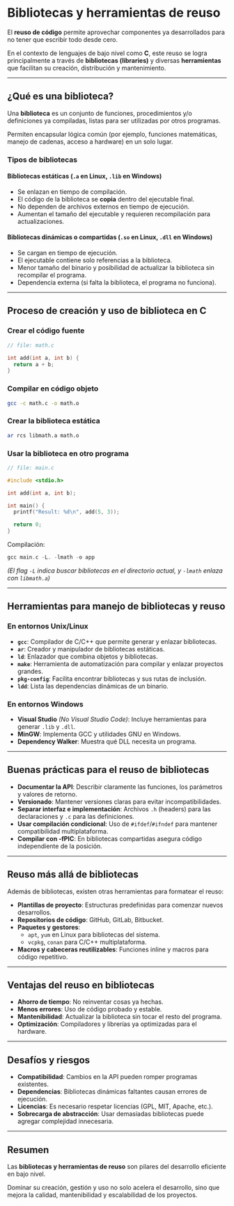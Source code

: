 # Bibliotecas y herramientas de reuso

El **reuso de código** permite aprovechar componentes ya desarrollados para no tener que escribir todo desde cero.

En el contexto de lenguajes de bajo nivel como **C**, este reuso se logra principalmente a través de **bibliotecas (libraries)** y diversas **herramientas** que facilitan su creación, distribución y mantenimiento.

---

## ¿Qué es una biblioteca?

Una **biblioteca** es un conjunto de funciones, procedimientos y/o definiciones ya compiladas, listas para ser utilizadas por otros programas.

Permiten encapsular lógica común (por ejemplo, funciones matemáticas, manejo de cadenas, acceso a hardware) en un solo lugar.

### Tipos de bibliotecas

#### **Bibliotecas estáticas** (`.a` en Linux, `.lib` en Windows)

- Se enlazan en tiempo de compilación.
- El código de la biblioteca se **copia** dentro del ejecutable final.
- No dependen de archivos externos en tiempo de ejecución.
- Aumentan el tamaño del ejecutable y requieren recompilación para actualizaciones.

#### **Bibliotecas dinámicas o compartidas** (`.so` en Linux, `.dll` en Windows)

- Se cargan en tiempo de ejecución.
- El ejecutable contiene solo referencias a la biblioteca.
- Menor tamaño del binario y posibilidad de actualizar la biblioteca sin recompilar el programa.
- Dependencia externa (si falta la biblioteca, el programa no funciona).

---

## Proceso de creación y uso de biblioteca en C

### Crear el código fuente

```c
// file: math.c

int add(int a, int b) {
  return a + b;
}
```

### Compilar en código objeto

```sh
gcc -c math.c -o math.o
```

### Crear la biblioteca estática

```sh
ar rcs libmath.a math.o
```

### Usar la biblioteca en otro programa

```c
// file: main.c

#include <stdio.h>

int add(int a, int b);

int main() {
  printf("Result: %d\n", add(5, 3));

  return 0;
}
```

Compilación:

```c
gcc main.c -L. -lmath -o app
```

_(El flag `-L` indica buscar bibliotecas en el directorio actual, y `-lmath` enlaza con `libmath.a`)_

---

## Herramientas para manejo de bibliotecas y reuso

### En entornos Unix/Linux

- **`gcc`**: Compilador de C/C++ que permite generar y enlazar bibliotecas.
- **`ar`**: Creador y manipulador de bibliotecas estáticas.
- **`ld`**: Enlazador que combina objetos y bibliotecas.
- **`make`**: Herramienta de automatización para compilar y enlazar proyectos grandes.
- **`pkg-config`**: Facilita encontrar bibliotecas y sus rutas de inclusión.
- **`ldd`**: Lista las dependencias dinámicas de un binario.

### En entornos Windows

- **Visual Studio** _(No Visual Studio Code)_: Incluye herramientas para generar `.lib` y `.dll`.
- **MinGW**: Implementa GCC y utilidades GNU en Windows.
- **Dependency Walker**: Muestra qué DLL necesita un programa.

---

## Buenas prácticas para el reuso de bibliotecas

- **Documentar la API**: Describir claramente las funciones, los parámetros y valores de retorno.
- **Versionado**: Mantener versiones claras para evitar incompatibilidades.
- **Separar interfaz e implementación**: Archivos `.h` (headers) para las declaraciones y `.c` para las definiciones.
- **Usar compilación condicional**: Uso de `#ifdef`/`#ifndef` para mantener compatibilidad multiplataforma.
- **Compilar con -fPIC**: En bibliotecas compartidas asegura código independiente de la posición.

---

## Reuso más allá de bibliotecas

Además de bibliotecas, existen otras herramientas para formatear el reuso:

- **Plantillas de proyecto**: Estructuras predefinidas para comenzar nuevos desarrollos.
- **Repositorios de código**: GitHub, GitLab, Bitbucket.
- **Paquetes y gestores**:
  - `apt`, `yum` en Linux para bibliotecas del sistema.
  - `vcpkg`, `conan` para C/C++ multiplataforma.
- **Macros y cabeceras reutilizables**: Funciones inline y macros para código repetitivo.

---

## Ventajas del reuso en bibliotecas

- **Ahorro de tiempo**: No reinventar cosas ya hechas.
- **Menos errores**: Uso de código probado y estable.
- **Mantenibilidad**: Actualizar la biblioteca sin tocar el resto del programa.
- **Optimización**: Compiladores y librerías ya optimizadas para el hardware.

---

## Desafíos y riesgos

- **Compatibilidad**: Cambios en la API pueden romper programas existentes.
- **Dependencias**: Bibliotecas dinámicas faltantes causan errores de ejecución.
- **Licencias**: Es necesario respetar licencias (GPL, MIT, Apache, etc.).
- **Sobrecarga de abstracción**: Usar demasiadas bibliotecas puede agregar complejidad innecesaria.

---

## Resumen

Las **bibliotecas y herramientas de reuso** son pilares del desarrollo eficiente en bajo nivel.

Dominar su creación, gestión y uso no solo acelera el desarrollo, sino que mejora la calidad, mantenibilidad y escalabilidad de los proyectos.
